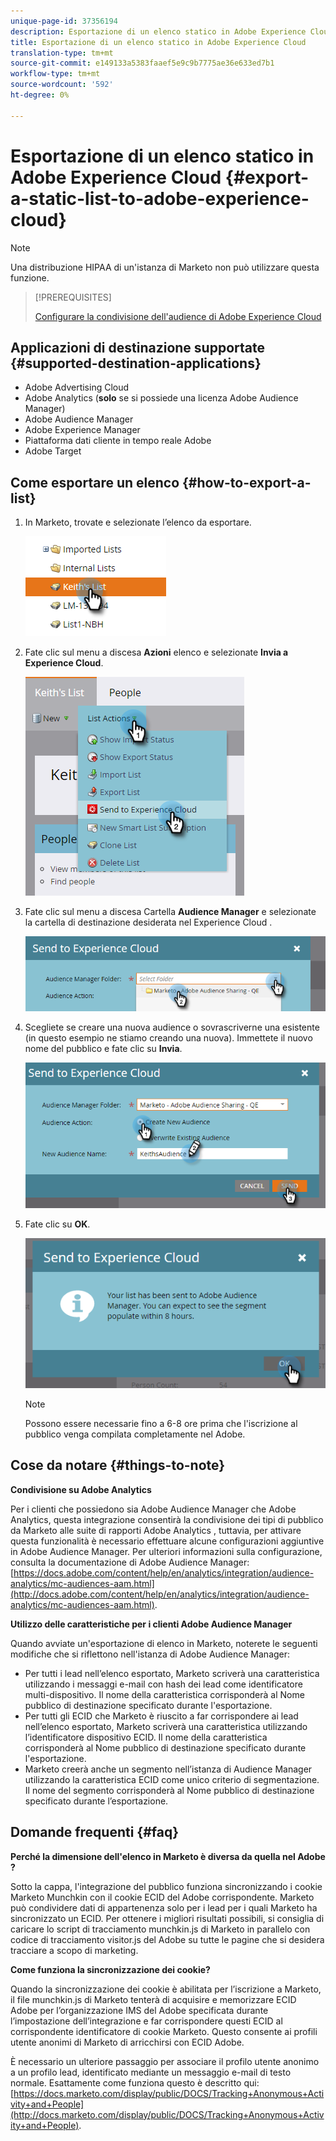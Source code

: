 ```yaml
---
unique-page-id: 37356194
description: Esportazione di un elenco statico in Adobe Experience Cloud - Marketo Docs - Documentazione prodotto
title: Esportazione di un elenco statico in Adobe Experience Cloud
translation-type: tm+mt
source-git-commit: e149133a5383faaef5e9c9b7775ae36e633ed7b1
workflow-type: tm+mt
source-wordcount: '592'
ht-degree: 0%

---
```



# Esportazione di un elenco statico in Adobe Experience Cloud {#export-a-static-list-to-adobe-experience-cloud}

>[!NOTE]
>
>Una distribuzione HIPAA di un&#39;istanza di Marketo non può utilizzare questa funzione.

>[!PREREQUISITES]
>
>[Configurare la condivisione dell&#39;audience di Adobe Experience Cloud](http://docs.marketo.com/x/D4GMAg)

## Applicazioni di destinazione supportate {#supported-destination-applications}

* Adobe Advertising Cloud
*  Adobe Analytics (**solo** se si possiede una licenza Adobe Audience Manager)
* Adobe Audience Manager
* Adobe Experience Manager
* Piattaforma dati cliente in tempo reale  Adobe
*  Adobe Target

## Come esportare un elenco {#how-to-export-a-list}

1. In Marketo, trovate e selezionate l’elenco da esportare.

   ![](assets/one.png)

1. Fate clic sul menu a discesa **Azioni** elenco e selezionate **Invia a  Experience Cloud**.

   ![](assets/two-1.png)

1. Fate clic sul menu a discesa Cartella **Audience Manager** e selezionate la cartella di destinazione desiderata nel Experience Cloud .

   ![](assets/three-1.png)

1. Scegliete se creare una nuova audience o sovrascriverne una esistente (in questo esempio ne stiamo creando una nuova). Immettete il nuovo nome del pubblico e fate clic su **Invia**.

   ![](assets/four.png)

1. Fate clic su **OK**.

   ![](assets/five.png)

   >[!NOTE]
   >
   >Possono essere necessarie fino a 6-8 ore prima che l&#39;iscrizione al pubblico venga compilata completamente nel  Adobe.

## Cose da notare {#things-to-note}

**Condivisione su  Adobe Analytics**

Per i clienti che possiedono sia Adobe Audience Manager che  Adobe Analytics, questa integrazione consentirà la condivisione dei tipi di pubblico da Marketo alle suite di rapporti Adobe Analytics , tuttavia, per attivare questa funzionalità è necessario effettuare alcune configurazioni aggiuntive in Adobe Audience Manager. Per ulteriori informazioni sulla configurazione, consulta la documentazione di Adobe Audience Manager: [https://docs.adobe.com/content/help/en/analytics/integration/audience-analytics/mc-audiences-aam.html](http://docs.adobe.com/content/help/en/analytics/integration/audience-analytics/mc-audiences-aam.html).

**Utilizzo delle caratteristiche per i clienti Adobe Audience Manager**

Quando avviate un&#39;esportazione di elenco in Marketo, noterete le seguenti modifiche che si riflettono nell&#39;istanza di Adobe Audience Manager:

* Per tutti i lead nell’elenco esportato, Marketo scriverà una caratteristica utilizzando i messaggi e-mail con hash dei lead come identificatore multi-dispositivo. Il nome della caratteristica corrisponderà al Nome pubblico di destinazione specificato durante l&#39;esportazione.
* Per tutti gli ECID che Marketo è riuscito a far corrispondere ai lead nell’elenco esportato, Marketo scriverà una caratteristica utilizzando l’identificatore dispositivo ECID. Il nome della caratteristica corrisponderà al Nome pubblico di destinazione specificato durante l&#39;esportazione.
* Marketo creerà anche un segmento nell’istanza di Audience Manager  utilizzando la caratteristica ECID come unico criterio di segmentazione. Il nome del segmento corrisponderà al Nome pubblico di destinazione specificato durante l’esportazione.

## Domande frequenti {#faq}

**Perché la dimensione dell&#39;elenco in Marketo è diversa da quella nel Adobe ?**

Sotto la cappa, l&#39;integrazione del pubblico funziona sincronizzando i cookie Marketo Munchkin con il cookie ECID del Adobe corrispondente. Marketo può condividere dati di appartenenza solo per i lead per i quali Marketo ha sincronizzato un ECID. Per ottenere i migliori risultati possibili, si consiglia di caricare lo script di tracciamento munchkin.js di Marketo in parallelo con  codice di tracciamento visitor.js del Adobe su tutte le pagine che si desidera tracciare a scopo di marketing.

**Come funziona la sincronizzazione dei cookie?**

Quando la sincronizzazione dei cookie è abilitata per l’iscrizione a Marketo, il file munchkin.js di Marketo tenterà di acquisire e memorizzare  ECID Adobe per l’organizzazione IMS del Adobe  specificata durante l’impostazione dell’integrazione e far corrispondere questi ECID al corrispondente identificatore di cookie Marketo. Questo consente ai profili utente anonimi di Marketo di arricchirsi con  ECID Adobe.

È necessario un ulteriore passaggio per associare il profilo utente anonimo a un profilo lead, identificato mediante un messaggio e-mail di testo normale. Esattamente come funziona questo è descritto qui: [https://docs.marketo.com/display/public/DOCS/Tracking+Anonymous+Activity+and+People](http://docs.marketo.com/display/public/DOCS/Tracking+Anonymous+Activity+and+People).
